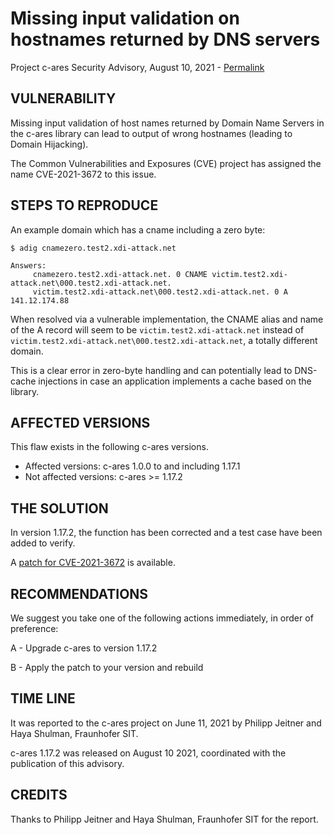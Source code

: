Missing input validation on hostnames returned by DNS servers
=============================================================

Project c-ares Security Advisory, August 10, 2021 -
[Permalink](https://c-ares.haxx.se/adv_20210810.html)

VULNERABILITY
-------------

Missing input validation of host names returned by Domain Name Servers in
the c-ares library can lead to output of wrong hostnames (leading to Domain
Hijacking).

The Common Vulnerabilities and Exposures (CVE) project has assigned the name
CVE-2021-3672 to this issue.


STEPS TO REPRODUCE
------------------

An example domain which has a cname including a zero byte:

```
$ adig cnamezero.test2.xdi-attack.net

Answers:
     cnamezero.test2.xdi-attack.net. 0 CNAME victim.test2.xdi-attack.net\000.test2.xdi-attack.net.
     victim.test2.xdi-attack.net\000.test2.xdi-attack.net. 0 A 141.12.174.88
```

When resolved via a vulnerable implementation, the CNAME alias and name of the
A record will seem to be `victim.test2.xdi-attack.net` instead of
`victim.test2.xdi-attack.net\000.test2.xdi-attack.net`, a totally different
domain.

This is a clear error in zero-byte handling and can potentially lead to
DNS-cache injections in case an application implements a cache based on the
library.


AFFECTED VERSIONS
-----------------

This flaw exists in the following c-ares versions.

- Affected versions: c-ares 1.0.0 to and including 1.17.1
- Not affected versions: c-ares >= 1.17.2


THE SOLUTION
------------

In version 1.17.2, the function has been corrected and a test case have been
added to verify.

A [patch for 
CVE-2021-3672](https://github.com/c-ares/c-ares/compare/809d5e8..44c009b.patch) 
is available.


RECOMMENDATIONS
---------------

We suggest you take one of the following actions immediately, in order of
preference:

  A - Upgrade c-ares to version 1.17.2

  B - Apply the patch to your version and rebuild


TIME LINE
---------

It was reported to the c-ares project on June 11, 2021 by Philipp Jeitner and
Haya Shulman, Fraunhofer SIT.

c-ares 1.17.2 was released on August 10 2021, coordinated with the publication
of this advisory.


CREDITS
-------

Thanks to Philipp Jeitner and Haya Shulman, Fraunhofer SIT for the report.
